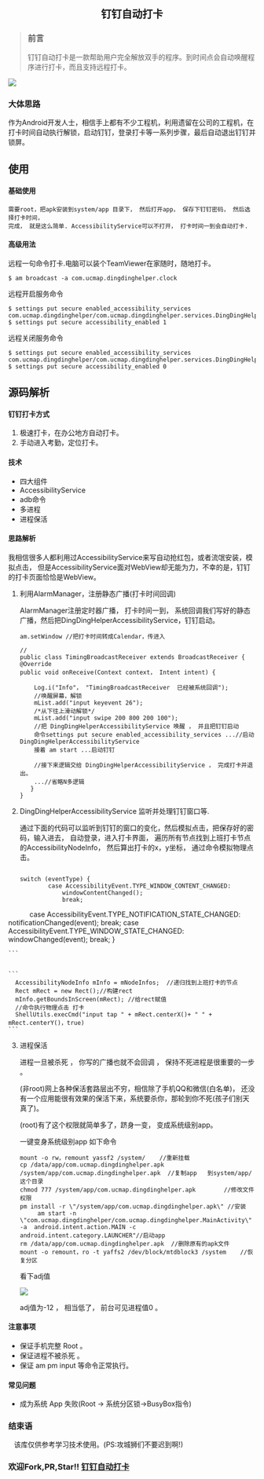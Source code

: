 ## <center/>钉钉自动打卡
>### 前言
>钉钉自动打卡是一款帮助用户完全解放双手的程序。到时间点会自动唤醒程序进行打卡，而且支持远程打卡。


![](./helper2.png)


### 大体思路
作为Android开发人士，相信手上都有不少工程机，利用遗留在公司的工程机，在打卡时间自动执行解锁，启动钉钉，登录打卡等一系列步骤，最后自动退出钉钉并锁屏。


## 使用

#### 基础使用
	需要root，把apk安装到system/app 目录下， 然后打开app， 保存下钉钉密码， 然后选择打卡时间，
	完成， 就是这么简单. AccessibilityService可以不打开， 打卡时间一到会自动打卡.
#### 高级用法
	
   远程一句命令打卡.电脑可以装个TeamViewer在家随时，随地打卡。
   
  `$ am broadcast -a com.ucmap.dingdinghelper.clock `
   
   
   远程开启服务命令
   
 
    $ settings put secure enabled_accessibility_services  com.ucmap.dingdinghelper/com.ucmap.dingdinghelper.services.DingDingHelperAccessibilityService
    $ settings put secure accessibility_enabled 1
   
   
	
   远程关闭服务命令

	$ settings put secure enabled_accessibility_services  com.ucmap.dingdinghelper/com.ucmap.dingdinghelper.services.DingDingHelperAccessibilityService
	$ settings put secure accessibility_enabled 0
	


## 源码解析

#### 钉钉打卡方式
1. 极速打卡，在办公地方自动打卡。
2. 手动进入考勤，定位打卡。


#### 技术
* 四大组件
* AccessibilityService
* adb命令
* 多进程
* 进程保活

#### 思路解析
我相信很多人都利用过AccessibilityService来写自动抢红包，或者流氓安装，模拟点击， 但是AccessibilityService面对WebView却无能为力，不幸的是，钉钉的打卡页面恰恰是WebView。

1. 利用AlarmManager，注册静态广播(打卡时间回调)

	AlarmManager注册定时器广播， 打卡时间一到， 系统回调我们写好的静态广播，然后把DingDingHelperAccessibilityService，钉钉启动。
	
	```
	am.setWindow //把打卡时间转成Calendar，传进入
	```
	
	```
	//
	public class TimingBroadcastReceiver extends BroadcastReceiver {
    @Override
    public void onReceive(Context context， Intent intent) {

        Log.i("Info"， "TimingBroadcastReceiver  已经被系统回调");
        //唤醒屏幕，解锁
        mList.add("input keyevent 26");
        /*从下往上滑动解锁*/
        mList.add("input swipe 200 800 200 100");
        //把 DingDingHelperAccessibilityService 唤醒 ， 并且把钉钉启动
        命令settings put secure enabled_accessibility_services ...//启动DingDingHelperAccessibilityService
        接着 am start ...启动钉钉
        
        //接下来逻辑交给 DingDingHelperAccessibilityService ， 完成打卡并退出。
        ...//省略N多逻辑
       }
    }

	```
	
	
2. DingDingHelperAccessibilityService 监听并处理钉钉窗口等.

	通过下面的代码可以监听到钉钉的窗口的变化，然后模拟点击，把保存好的密码，输入进去， 自动登录，进入打卡界面， 遍历所有节点找到上班打卡节点的AccessibilityNodeInfo， 然后算出打卡的x，y坐标， 通过命令模拟物理点击。
	
	```
	
	switch (eventType) {
            case AccessibilityEvent.TYPE_WINDOW_CONTENT_CHANGED:
                windowContentChanged();
                break;
            case AccessibilityEvent.TYPE_NOTIFICATION_STATE_CHANGED:
                notificationChanged(event);
                break;
            case AccessibilityEvent.TYPE_WINDOW_STATE_CHANGED:
                windowChanged(event);
                break;
        }
        
	```	
	
	
	```	
 	  AccessibilityNodeInfo mInfo = mNodeInfos;  //递归找到上班打卡的节点
 	  Rect mRect = new Rect();//构建rect
	  mInfo.getBoundsInScreen(mRect); //给rect赋值
 	  //命令执行物理点击 打卡
	  ShellUtils.execCmd("input tap " + mRect.centerX()+ " " + 	  mRect.centerY()，true)	
	```
	
3. 进程保活
	
	进程一旦被杀死 ， 你写的广播也就不会回调 ， 保持不死进程是很重要的一步 。
	
	(非root)网上各种保活套路层出不穷，相信除了手机QQ和微信(白名单)， 还没有一个应用能很有效果的保活下来，系统要杀你，那轮到你不死(孩子们别天真了)。
	
	(root)有了这个权限就简单多了，跻身一变， 变成系统级别app。
	
	一键变身系统级别app 如下命令
	
	
	```
	mount -o rw，remount yassf2 /system/    //重新挂载
	cp /data/app/com.ucmap.dingdinghelper.apk   /system/app/com.ucmap.dingdinghelper.apk  //复制app	到system/app/ 这个目录
	chmod 777 /system/app/com.ucmap.dingdinghelper.apk        //修改文件权限
	pm install -r \"/system/app/com.ucmap.dingdinghelper.apk\" //安装
		 am start -n \"com.ucmap.dingdinghelper/com.ucmap.dingdinghelper.MainActivity\" -a 	android.intent.action.MAIN -c android.intent.category.LAUNCHER"//启动app
	rm /data/app/com.ucmap.dingdinghelper.apk  //删除原有的apk文件
	mount -o remount，ro -t yaffs2 /dev/block/mtdblock3 /system    //恢复分区
	```
	
	看下adj值
	
	![](./adj.png)
	
	adj值为-12 ， 相当低了， 前台可见进程值0 。
	
#### 注意事项
* 保证手机完整 Root 。
* 保证进程不被杀死 。 
* 保证 am pm input 等命令正常执行。

#### 常见问题
* 成为系统 App 失败(Root -> 系统分区锁->BusyBox指令)
		

### 结束语
    该库仅供参考学习技术使用。(PS:攻城狮们不要迟到啊!)
    
### 欢迎Fork,PR,Star!!  [钉钉自动打卡](https://github.com/Justson/DingDingHelper.git)   

 
	





